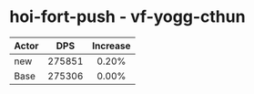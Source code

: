# hoi-fort-push - vf-yogg-cthun
| Actor | DPS | Increase |
|---|:---:|:---:|
|new|275851|0.20%|
|Base|275306|0.00%|
